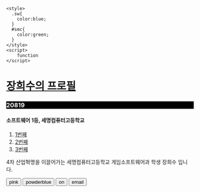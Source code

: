 <!DOCTYPE html>
<html>
  <head>
    <meta charset="utf-8">
    <title></title>

    <style>
      .sw{
        color:blue;
      }
      #smc{
        color:green;
      }
    </style>
    <script>
        function
    </script>
  </head>
  <body>
    <script>
      var food = {
        "breakfast" : "egg"
        "lunch" : "pizza"
        "dinner" : "chicken"
      }
    </script>
    <script>
      for( var in key food ){
        document.write('key'+':'+'key[food]'+'<br>');
      }
    </script>
      <h1><a href="intro.html">장희수의 프로필</a></h1>
    <h3 style="background-color:black; color:white">20819</h3>
    <h4><span class="sw">소프트웨어 1등,</span> <span id="smc">세명컴퓨터고등학교</span></h4>
    <ol>
    <li> <a href="1.html"> 1번째</a></li>
    <li> <a href="2.html"> 2번째</a></li>
    <li> <a href="3.html"> 3번째</a></li>
    </ol>
    <p>4차 산업혁명을 이끌어가는 세명컴퓨터고등학교 게임소프트웨어과 학생 장희수 입니다.</p>
    <input  id="pink_white" type="button" value="pink" onclick="
    document.querySelector('body').style.backgroundColor = 'pink';
    document.querySelector('body').style.color = 'white';
    ">
    <input id="powderblue_white" type="button"  value="powderblue" onclick="
    document.querySelector('body').style.backgroundColor = 'powderblue';
    document.querySelector('body').style.color = 'white';
    ">
    <input type="button" id="change" value="on" onclick="
      var simple=document.querySelector('body');
    if(document.querySelector('#change').value === 'on'){
      simple.style.backgroundColor = 'yellow';
      simple.style.color = 'black';
      document.querySelector('#change').value = 'off';
    }else{
      simple.style.backgroundColor = 'black';
      simple.style.color = 'yellow';
      document.querySelector('#change').value = 'on';
    }
    ">
    <input type="button" id="question" value="email" onclick="
        alert('mistsky09@gmail.com')
        ">
  </body>
</html>
